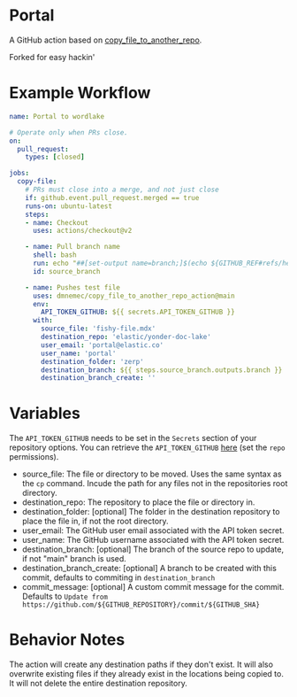 # Portal
A GitHub action based on [copy_file_to_another_repo](https://github.com/dmnemec/copy_file_to_another_repo_action).

Forked for easy hackin'

# Example Workflow

```yml
name: Portal to wordlake

# Operate only when PRs close. 
on:
  pull_request:
    types: [closed]

jobs:
  copy-file:
    # PRs must close into a merge, and not just close
    if: github.event.pull_request.merged == true
    runs-on: ubuntu-latest
    steps:
    - name: Checkout
      uses: actions/checkout@v2

    - name: Pull branch name
      shell: bash
      run: echo "##[set-output name=branch;]$(echo ${GITHUB_REF#refs/heads/})"
      id: source_branch

    - name: Pushes test file
      uses: dmnemec/copy_file_to_another_repo_action@main
      env:
        API_TOKEN_GITHUB: ${{ secrets.API_TOKEN_GITHUB }}
      with:
        source_file: 'fishy-file.mdx'
        destination_repo: 'elastic/yonder-doc-lake'
        user_email: 'portal@elastic.co'
        user_name: 'portal'
        destination_folder: 'zerp'
        destination_branch: ${{ steps.source_branch.outputs.branch }}
        destination_branch_create: ''
```

# Variables

The `API_TOKEN_GITHUB` needs to be set in the `Secrets` section of your repository options. You can retrieve the `API_TOKEN_GITHUB` [here](https://github.com/settings/tokens) (set the `repo` permissions).

* source_file: The file or directory to be moved. Uses the same syntax as the `cp` command. Incude the path for any files not in the repositories root directory.
* destination_repo: The repository to place the file or directory in.
* destination_folder: [optional] The folder in the destination repository to place the file in, if not the root directory.
* user_email: The GitHub user email associated with the API token secret.
* user_name: The GitHub username associated with the API token secret.
* destination_branch: [optional] The branch of the source repo to update, if not "main" branch is used.
* destination_branch_create: [optional] A branch to be created with this commit, defaults to commiting in `destination_branch`
* commit_message: [optional] A custom commit message for the commit. Defaults to `Update from https://github.com/${GITHUB_REPOSITORY}/commit/${GITHUB_SHA}`

# Behavior Notes
The action will create any destination paths if they don't exist. It will also overwrite existing files if they already exist in the locations being copied to. It will not delete the entire destination repository.
